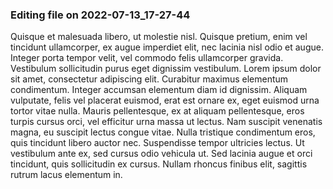 

### Editing file on 2022-07-13_17-27-44

Quisque et malesuada libero, ut molestie nisl. Quisque pretium, enim vel tincidunt ullamcorper, ex augue imperdiet elit, nec lacinia nisl odio et augue. Integer porta tempor velit, vel commodo felis ullamcorper gravida. Vestibulum sollicitudin purus eget dignissim vestibulum. Lorem ipsum dolor sit amet, consectetur adipiscing elit. Curabitur maximus elementum condimentum. Integer accumsan elementum diam id dignissim.
Aliquam vulputate, felis vel placerat euismod, erat est ornare ex, eget euismod urna tortor vitae nulla. Mauris pellentesque, ex at aliquam pellentesque, eros turpis cursus orci, vel efficitur urna massa ut lectus. Nam suscipit venenatis magna, eu suscipit lectus congue vitae. Nulla tristique condimentum eros, quis tincidunt libero auctor nec. Suspendisse tempor ultricies lectus. Ut vestibulum ante ex, sed cursus odio vehicula ut. Sed lacinia augue et orci tincidunt, quis sollicitudin ex cursus. Nullam rhoncus finibus elit, sagittis rutrum lacus elementum in.


